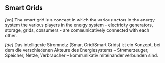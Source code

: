 ## Smart Grids

_[en]_ The smart grid is a concept in which the various actors in the energy
system
the various players in the energy system - electricity generators, storage,
grids, consumers - are communicatively connected with each other.

_[de]_ Das intelligente Stromnetz (Smart Grid/Smart Grids) ist ein Konzept, bei
dem die verschiedenen Akteure des Energiesystems – Stromerzeuger, Speicher,
Netze, Verbraucher – kommunikativ miteinander verbunden sind.
